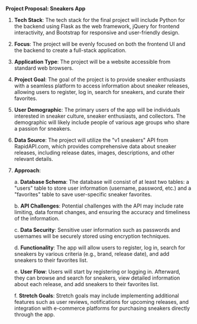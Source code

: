 **Project Proposal: Sneakers App**

1. **Tech Stack**: The tech stack for the final project will include Python for the backend using Flask as the web framework, jQuery for frontend interactivity, and Bootstrap for responsive and user-friendly design.

2. **Focus**: The project will be evenly focused on both the frontend UI and the backend to create a full-stack application.

3. **Application Type**: The project will be a website accessible from standard web browsers.

4. **Project Goal**: The goal of the project is to provide sneaker enthusiasts with a seamless platform to access information about sneaker releases, allowing users to register, log in, search for sneakers, and curate their favorites.

5. **User Demographic**: The primary users of the app will be individuals interested in sneaker culture, sneaker enthusiasts, and collectors. The demographic will likely include people of various age groups who share a passion for sneakers.

6. **Data Source**: The project will utilize the "v1 sneakers" API from RapidAPI.com, which provides comprehensive data about sneaker releases, including release dates, images, descriptions, and other relevant details.

7. **Approach**:
   
   	a. **Database Schema**: The database will consist of at least two tables: a "users" table to store user information (username, password, etc.) and a "favorites" table to save user-specific sneaker favorites.

  	 b. **API Challenges**: Potential challenges with the API may include rate limiting, data format changes, and ensuring the accuracy and timeliness of the information.

  	 c. **Data Security**: Sensitive user information such as passwords and usernames will be securely stored using encryption techniques.

 	 d. **Functionality**: The app will allow users to register, log in, search for sneakers by various criteria (e.g., brand, release date), and add sneakers to their favorites list.

  	 e. **User Flow**: Users will start by registering or logging in. Afterward, they can browse and search for sneakers, view detailed information about each release, and add sneakers to their favorites list.

  	 f. **Stretch Goals**: Stretch goals may include implementing additional features such as user reviews, notifications for upcoming releases, and integration with e-commerce platforms for purchasing sneakers directly through the app.

